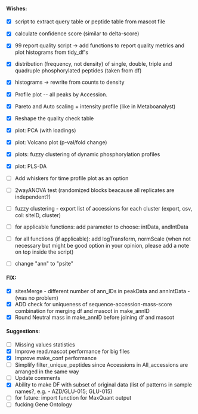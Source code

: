 #### Wishes:

- [x] script to extract query table or peptide table from mascot file
- [x] calculate confidence score (similar to delta-score)
- [x] 99 report quality script -> add functions to report quality metrics and plot histograms from tidy_df's
- [x] distribution (frequency, not density) of single, double, triple and quadruple phosphorylated peptides (taken from df)
- [x] histograms -> rewrite from counts to density
- [x] Profile plot -- all peaks by Accession.
- [x] Pareto and Auto scaling + intensity profile (like in Metaboanalyst)
- [x] Reshape the quality check table
- [x] plot: PCA (with loadings)
- [x] plot: Volcano plot (p-val/fold change)
- [x] plots: fuzzy clustering of dynamic phosphorylation profiles
- [x] plot: PLS-DA

- [ ] Add whiskers for time profile plot as an option
- [ ] 2wayANOVA test (randomized blocks beacause all replicates are independent?)
- [ ] fuzzy clustering - export list of accessions for each cluster (export, csv, col: siteID, cluster)
- [ ] for applicable functions: add parameter to choose: intData, andIntData
- [ ] for all functions (if applicable): add logTransform, normScale (when not necessary but might be good option in your opinion, please add a note on top inside the script)
- [ ] change "ann" to "psite"


#### FIX:
- [x] sitesMerge - different number of ann_IDs in peakData and annIntData - (was no problem)
- [x] ADD check for uniqueness of sequence-accession-mass-score combination for merging df and mascot in make_annID
- [x] Round Neutral mass in make_annID before joining df and mascot

#### Suggestions:
- [ ] Missing values statistics
- [x] Improve read.mascot performance for big files
- [x] Improve make_conf performance
- [ ] Simplify filter_unique_peptides since Accessions in All_accessions are arranged in the same way  
- [ ] Update comments
- [x] Ability to make DF with subset of original data (list of patterns in sample names?, e.g. - AZD/GLU-015; GLU-015)
- [ ] for future: import function for MaxQuant output
- [ ] fucking Gene Ontology
